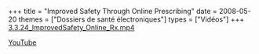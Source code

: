 +++
title = "Improved Safety Through Online Prescribing"
date = 2008-05-20
themes = ["Dossiers de santé électroniques"]
types = ["Vidéos"]
+++
[3.3.24_ImprovedSafety_Online_Rx.mp4](/files/3.3.24_ImprovedSafety_Online_Rx.mp4)

[YouTube](https://www.youtube.com/watch?v=BfkVa4K85wM)
